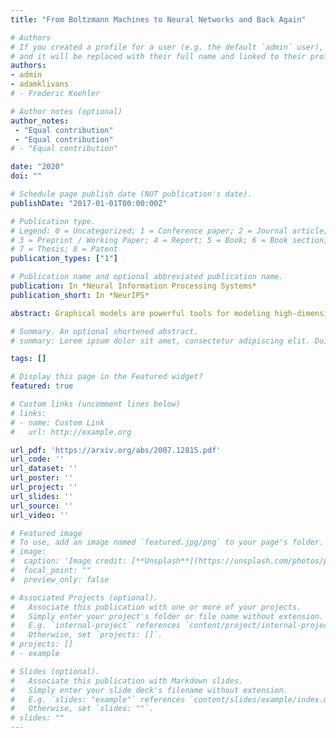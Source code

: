 ```yaml
---
title: "From Boltzmann Machines to Neural Networks and Back Again"

# Authors
# If you created a profile for a user (e.g. the default `admin` user), write the username (folder name) here 
# and it will be replaced with their full name and linked to their profile.
authors:
- admin
- adamklivans
# - Frederic Koehler

# Author notes (optional)
author_notes:
 - "Equal contribution"
 - "Equal contribution"
# - "Equal contribution"

date: "2020"
doi: ""

# Schedule page publish date (NOT publication's date).
publishDate: "2017-01-01T00:00:00Z"

# Publication type.
# Legend: 0 = Uncategorized; 1 = Conference paper; 2 = Journal article;
# 3 = Preprint / Working Paper; 4 = Report; 5 = Book; 6 = Book section;
# 7 = Thesis; 8 = Patent
publication_types: ["1"]

# Publication name and optional abbreviated publication name.
publication: In *Neural Information Processing Systems*
publication_short: In *NeurIPS*

abstract: Graphical models are powerful tools for modeling high-dimensional data, but learning graphical models in the presence of latent variables is well-known to be difficult. In this work we give new results for learning Restricted Boltzmann Machines, probably the most well-studied class of latent variable models. Our results are based on new connections to learning two-layer neural networks under ℓ∞ bounded input; for both problems, we give nearly optimal results under the conjectured hardness of sparse parity with noise. Using the connection between RBMs and feedforward networks, we also initiate the theoretical study of supervised RBMs [Hinton, 2012], a version of neural-network learning that couples distributional assumptions induced from the underlying graphical model with the architecture of the unknown function class. We then give an algorithm for learning a natural class of supervised RBMs with better runtime than what is possible for its related class of networks without distributional assumptions.

# Summary. An optional shortened abstract.
# summary: Lorem ipsum dolor sit amet, consectetur adipiscing elit. Duis posuere tellus ac convallis placerat. Proin tincidunt magna sed ex sollicitudin condimentum.

tags: []

# Display this page in the Featured widget?
featured: true

# Custom links (uncomment lines below)
# links:
# - name: Custom Link
#   url: http://example.org

url_pdf: 'https://arxiv.org/abs/2007.12815.pdf'
url_code: ''
url_dataset: ''
url_poster: ''
url_project: ''
url_slides: ''
url_source: ''
url_video: ''

# Featured image
# To use, add an image named `featured.jpg/png` to your page's folder. 
# image:
#  caption: 'Image credit: [**Unsplash**](https://unsplash.com/photos/pLCdAaMFLTE)'
#  focal_point: ""
#  preview_only: false

# Associated Projects (optional).
#   Associate this publication with one or more of your projects.
#   Simply enter your project's folder or file name without extension.
#   E.g. `internal-project` references `content/project/internal-project/index.md`.
#   Otherwise, set `projects: []`.
# projects: []
# - example

# Slides (optional).
#   Associate this publication with Markdown slides.
#   Simply enter your slide deck's filename without extension.
#   E.g. `slides: "example"` references `content/slides/example/index.md`.
#   Otherwise, set `slides: ""`.
# slides: ""
---
```

